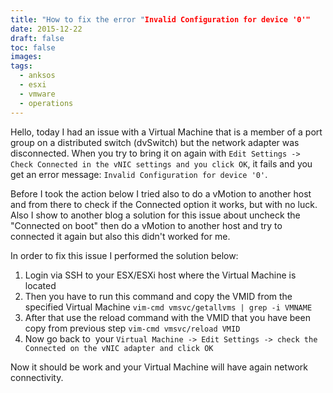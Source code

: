 ```yaml
---
title: "How to fix the error "Invalid Configuration for device '0'"
date: 2015-12-22
draft: false
toc: false
images:
tags:
  - anksos
  - esxi
  - vmware
  - operations
---
```


Hello, today I had an issue with a Virtual Machine that is a member of a port group on a distributed switch (dvSwitch) but the network adapter was disconnected. When you try to bring it on again with `Edit Settings -> Check Connected in the vNIC settings and you click OK`, it fails and you get an error message: `Invalid Configuration for device '0'`.

Before I took the action below I tried also to do a vMotion to another host and from there to check if the Connected option it works, but with no luck. Also I show to another blog a solution for this issue about uncheck the "Connected on boot" then do a vMotion to another host and try to connected it again but also this didn't worked for me.

In order to fix this issue I performed the solution below:

1. Login via SSH to your ESX/ESXi host where the Virtual Machine is located
1. Then you have to run this command and copy the VMID from the specified Virtual Machine `vim-cmd vmsvc/getallvms | grep -i VMNAME`
1. After that use the reload command with the VMID that you have been copy from previous step `vim-cmd vmsvc/reload VMID`
1. Now go back to  your `Virtual Machine -> Edit Settings -> check the Connected on the vNIC adapter and click OK`

Now it should be work and your Virtual Machine will have again network connectivity.
